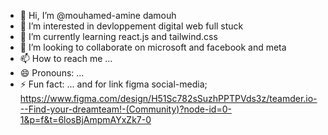 - 👋 Hi, I’m @mouhamed-amine damouh 
- 👀 I’m interested in devloppement digital web full stuck
- 🌱 I’m currently learning react.js and tailwind.css
- 💞️ I’m looking to collaborate on microsoft and facebook and meta 
- 📫 How to reach me ...
- 😄 Pronouns: ...
- ⚡ Fun fact: ...
and for link  figma social-media; https://www.figma.com/design/H51Sc782sSuzhPPTPVds3z/teamder.io---Find-your-dreamteam!-(Community)?node-id=0-1&p=f&t=6losBjAmpmAYxZk7-0

<!---
medaminedh33/medaminedh33 is a ✨ special ✨ repository because its `README.md` (this file) appears on your GitHub profile.
You can click the Preview link to take a look at your changes.
--->
